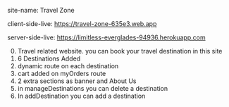 site-name: Travel Zone

client-side-live:  https://travel-zone-635e3.web.app


server-side-live: https://limitless-everglades-94936.herokuapp.com

0. Travel related website. you can book your travel destination in this site
1. 6 Destinations Added 
2. dynamic route on each destination
3. cart added on myOrders route
4. 2 extra sections as banner and About Us
5. in manageDestinations you can delete a destination
6. In addDestination you can add a destination


